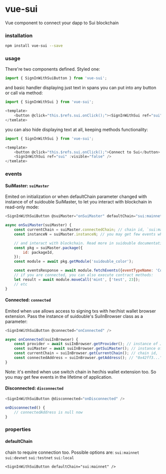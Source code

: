 # vue-sui

Vue component to connect your dapp to Sui blockchain

### installation

```bash
npm install vue-sui --save
```

### usage

There're two components defined. Styled one:

```javascript
import { SignInWithSuiButton } from 'vue-sui';
```

and basic handler displaying just text in spans you can put into any button or call via method:

```javascript
import { SignInWithSui } from 'vue-sui';

<template>
    <button @click="this.$refs.sui.onClick();"><SignInWithSui ref="sui" /></button>
</temlate>
```

you can also hide displaying text at all, keeping methods functionality:

```javascript
import { SignInWithSui } from 'vue-sui';

<template>
    <button @click="this.$refs.sui.onClick();">Connect to Sui</button>
    <SignInWithSui ref="sui" :visible="false" />
</temlate>
```

### events

#### SuiMaster: `suiMaster`

Emited on initialization or when defaultChain parameter changed with instance of of suidouble SuiMaster, to let you interact with blockchain in read-only mode:

```javascript
<SignInWithSuiButton @suiMaster="onSuiMaster" defaultChain="sui:mainnet" />

async onSuiMaster(suiMaster) {
    const currentChain = suiMaster.connectedChain; // chain id, `sui:mainnet`  `sui:testnet` etc
    const instanceN = suiMaster.instanceN; // you may get few events when state changed, so you may check if it's same instance you had before

    // and interact with blockchain. Read more in suidouble documentation
    const pkg = suiMaster.package({
        id: packageId,
    });
    const module = await pkg.getModule('suidouble_color');

    const eventsResponse = await module.fetchEvents({eventTypeName: 'ColorCreated', order: 'descending'});
    // if you are connected, you can also execute contract methods:
    let result = await module.moveCall('mint', ['test', 23]);
    // etc
}
```

#### Connected: `connected`

Emited when use allows access to signing txs with her/hist wallet browser extension. Pass the instance of suidouble's SuiInBrowser class as a parameter:

```javascript
<SignInWithSuiButton @connected="onConnected" />

async onConnected(suiInBrowser) {
    const provider = await suiInBrowser.getProvider(); // instance of JsonRpcProvider
    const suiMaster = await suiInBrowser.getSuiMaster(); // instance of suidouble SuiMaster instance
    const currentChain = suiInBrowser.getCurrentChain(); // chain id, `sui:mainnet`  `sui:testnet` etc
    const connectedAddress = suiInBrowser.getAddress(); // "0x42ff3..."
}
```

Note: it's emited when use switch chain in her/his wallet extension too. So you may get few events in the lifetime of application.

#### Disconnected: `disconnected`

```javascript
<SignInWithSuiButton @disconnected="onDisconnected" />

onDisconnected() {
    // connectedAddress is null now
}
```

### properties

#### defaultChain

chain to require connection too. Possible options are: `sui:mainnet` `sui:devnet` `sui:testnet` `sui:local`
```vue
<SignInWithSuiButton defaultChain="sui:mainnet" />
```


